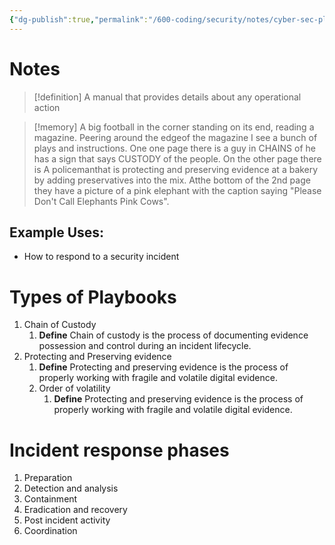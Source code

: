```yaml
---
{"dg-publish":true,"permalink":"/600-coding/security/notes/cyber-sec-playbooks/","tags":["CyberSecurity"]}
---
```



# Notes
> [!definition] 
> A manual that provides details about any operational action

> [!memory] 
> A big football in the corner standing on its end, reading a magazine. Peering around the edgeof the magazine I see a bunch of plays and instructions. One one page there is a guy in CHAINS of he has a sign that says CUSTODY of the people. On the other page there is A policemanthat is protecting and preserving evidence at a bakery by adding preservatives into the mix. Atthe bottom of the 2nd page they have a picture of a pink elephant with the caption saying "Please Don't Call Elephants Pink Cows". 
> 
> 

## Example Uses:
- How to respond to a security incident
# Types of Playbooks
1. Chain of Custody
	1. **Define** Chain of custody is the process of documenting evidence possession and control during an incident lifecycle.
2. Protecting and Preserving evidence
	1. **Define** Protecting and preserving evidence is the process of properly working with fragile and volatile digital evidence.
	2. Order of volatility
		1. **Define** Protecting and preserving evidence is the process of properly working with fragile and volatile digital evidence.


# Incident response phases
1. Preparation
2. Detection and analysis
3. Containment
4. Eradication and recovery
5. Post incident activity
6. Coordination

